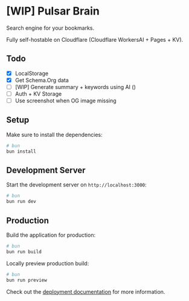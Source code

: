 # [WIP] Pulsar Brain

Search engine for your bookmarks.

Fully self-hostable on Cloudflare (Cloudflare WorkersAI + Pages + KV).

## Todo

- [x] LocalStorage
- [x] Get Schema.Org data
- [ ] [WIP] Generate summary + keywords using AI ()
- [ ] Auth + KV Storage
- [ ] Use screenshot when OG image missing

## Setup

Make sure to install the dependencies:

```bash
# bun
bun install
```

## Development Server

Start the development server on `http://localhost:3000`:

```bash
# bun
bun run dev
```

## Production

Build the application for production:

```bash
# bun
bun run build
```

Locally preview production build:

```bash
# bun
bun run preview
```

Check out the [deployment documentation](https://nuxt.com/docs/getting-started/deployment) for more information.
